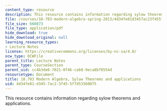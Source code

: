 ```yaml
---
content_type: resource
description: This resource contains information regarding sylow theorems and applications.
file: /courses/18-703-modern-algebra-spring-2013/4d34fe81d3457ac23f455f7d53360075_MIT18_703S13_pra_l_13.pdf
file_size: 660873
file_type: application/pdf
hide_download: true
hide_download_original: null
learning_resource_types:
- Lecture Notes
license: https://creativecommons.org/licenses/by-nc-sa/4.0/
ocw_type: OCWFile
parent_title: Lecture Notes
parent_type: CourseSection
parent_uid: cc4b3de6-7021-0f46-cab8-9eca8bf0554d
resourcetype: Document
title: 18.703 Modern Algebra, Sylow Theorems and applications
uid: 4d34fe81-d345-7ac2-3f45-5f7d53360075
---
```

This resource contains information regarding sylow theorems and applications.